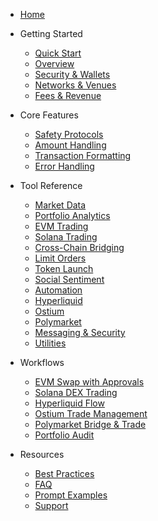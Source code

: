 - [Home](/)

- Getting Started

  - [Quick Start](quickstart.md)
  - [Overview](overview.md)
  - [Security & Wallets](security.md)
  - [Networks & Venues](networks.md)
  - [Fees & Revenue](fees.md)

- Core Features

  - [Safety Protocols](safety.md)
  - [Amount Handling](amounts.md)
  - [Transaction Formatting](transactions.md)
  - [Error Handling](errors.md)

- Tool Reference

  - [Market Data](tools/market-data.md)
  - [Portfolio Analytics](tools/portfolio.md)
  - [EVM Trading](tools/evm-trading.md)
  - [Solana Trading](tools/solana-trading.md)
  - [Cross-Chain Bridging](tools/bridging.md)
  - [Limit Orders](tools/limit-orders.md)
  - [Token Launch](tools/token-launch.md)
  - [Social Sentiment](tools/sentiment.md)
  - [Automation](tools/automation.md)
  - [Hyperliquid](tools/hyperliquid.md)
  - [Ostium](tools/ostium.md)
  - [Polymarket](tools/polymarket.md)
  - [Messaging & Security](tools/messaging.md)
  - [Utilities](tools/utilities.md)

- Workflows

  - [EVM Swap with Approvals](playbooks/evm-swap.md)
  - [Solana DEX Trading](playbooks/solana-dex.md)
  - [Hyperliquid Flow](playbooks/hyperliquid-flow.md)
  - [Ostium Trade Management](playbooks/ostium-flow.md)
  - [Polymarket Bridge & Trade](playbooks/polymarket-flow.md)
  - [Portfolio Audit](playbooks/portfolio-audit.md)

- Resources
  - [Best Practices](best-practices.md)
  - [FAQ](faq.md)
  - [Prompt Examples](examples.md)
  - [Support](support.md)

